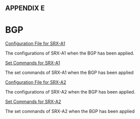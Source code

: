 ## APPENDIX E

# BGP

[Configuration File for SRX-A1](https://github.com/Helweg/Project-Network-2nd-Semester/blob/master/Appendix%20E/Complete%20configuration%20srxA-1.txt)

The configurations of SRX-A1 when the BGP has been applied.

[Set Commands for SRX-A1](https://github.com/Helweg/Project-Network-2nd-Semester/blob/master/Appendix%20E/Complete%20set%20commands%20srxA-1.txt)

The set commands of SRX-A1 when the BGP has been applied

[Configuration File for SRX-A2](https://github.com/Helweg/Project-Network-2nd-Semester/blob/master/Appendix%20E/Complete%20configuration%20srxA-2.txt)

The configurations of SRX-A2 when the BGP has been applied.

[Set Commands for SRX-A2](https://github.com/Helweg/Project-Network-2nd-Semester/blob/master/Appendix%20E/Complete%20set%20commands%20srxA-2.txt)

The set commands of SRX-A2 when the BGP has been applied
